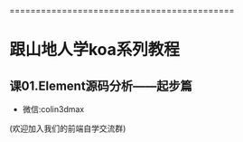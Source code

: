 ===========================================

# 跟山地人学koa系列教程

## 课01.Element源码分析——起步篇

* 微信:colin3dmax

(欢迎加入我们的前端自学交流群)
